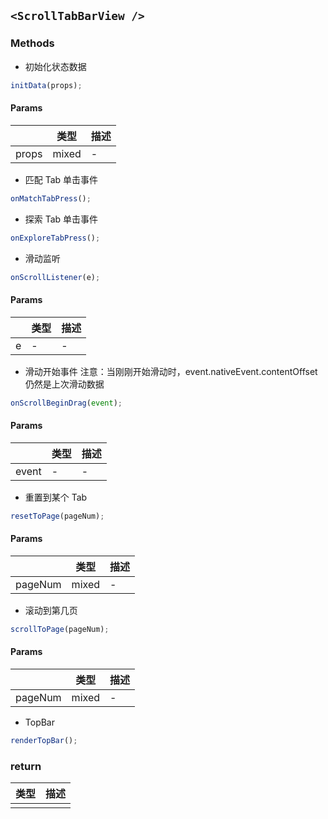 ## `<ScrollTabBarView />`

### Methods

- 初始化状态数据

```js
initData(props);
```

#### Params

|       | 类型  | 描述 |
| ----- | ----- | ---- |
| props | mixed | -    |

- 匹配 Tab 单击事件

```js
onMatchTabPress();
```

- 探索 Tab 单击事件

```js
onExploreTabPress();
```

- 滑动监听

```js
onScrollListener(e);
```

#### Params

|     | 类型 | 描述 |
| --- | ---- | ---- |
| e   | -    | -    |

- 滑动开始事件
  注意：当刚刚开始滑动时，event.nativeEvent.contentOffset 仍然是上次滑动数据

```js
onScrollBeginDrag(event);
```

#### Params

|       | 类型 | 描述 |
| ----- | ---- | ---- |
| event | -    | -    |

- 重置到某个 Tab

```js
resetToPage(pageNum);
```

#### Params

|         | 类型  | 描述 |
| ------- | ----- | ---- |
| pageNum | mixed | -    |

- 滚动到第几页

```js
scrollToPage(pageNum);
```

#### Params

|         | 类型  | 描述 |
| ------- | ----- | ---- |
| pageNum | mixed | -    |

- TopBar

```js
renderTopBar();
```

### return

| 类型 | 描述 |
| ---- | ---- |
|      |      |
